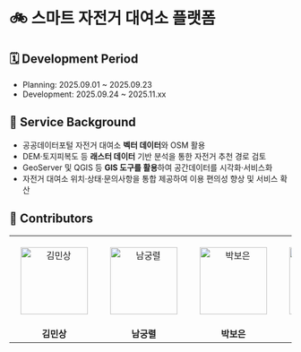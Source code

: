 # 🚲 스마트 자전거 대여소 플랫폼

## 🗓️ Development Period
- Planning: 2025.09.01 ~ 2025.09.23 
- Development: 2025.09.24 ~ 2025.11.xx

## 📖 Service Background
- 공공데이터포털 자전거 대여소 **벡터 데이터**와 OSM 활용  
- DEM·토지피복도 등 **래스터 데이터** 기반 분석을 통한 자전거 추천 경로 검토  
- GeoServer 및 QGIS 등 **GIS 도구를 활용**하여 공간데이터를 시각화·서비스화  
- 자전거 대여소 위치·상태·문의사항을 통합 제공하여 이용 편의성 향상 및 서비스 확산

## 👀 Contributors
<div align="center">
<table>
<tbody>
<tr>
<td align="center" style="padding: 20px;">
  <a href="https://github.com/MinSang22Kim" target="_blank" rel="noopener noreferrer nofollow">
    <img src="https://avatars.githubusercontent.com/u/129925473?v=4" alt="김민상" width="120" height="120" style="max-width: 100%;">
  </a>
</td>
<td align="center" style="padding: 20px;">
  <a href="https://github.com/skarndfuf1" target="_blank" rel="noopener noreferrer nofollow">
    <img src="https://avatars.githubusercontent.com/u/85174279?v=4" alt="남궁렬" width="120" height="120" style="max-width: 100%;">
  </a>
</td>
<td align="center" style="padding: 20px;">
  <a href="https://github.com/boeun02" target="_blank" rel="noopener noreferrer nofollow">
    <img src="https://avatars.githubusercontent.com/u/93779288?v=4" alt="박보은" width="120" height="120" style="max-width: 100%;">
  </a>
</td>
<td align="center" style="padding: 20px;">
  <a href="mailto:yubinee@naver.com" target="_blank" rel="noopener noreferrer nofollow">
    <img src="https://avatars.githubusercontent.com/u/00000000?v=4" alt="신유빈" width="120" height="120" style="max-width: 100%;">
  </a>
</td>
<td align="center" style="padding: 20px;">
  <a href="https://github.com/dlgustj206" target="_blank" rel="noopener noreferrer nofollow">
    <img src="https://avatars.githubusercontent.com/u/104957240?v=4" alt="이형서" width="120" height="120" style="max-width: 100%;">
  </a>
</td>
</tr>
<tr>
<td align="center"><b>김민상</b></td>
<td align="center"><b>남궁렬</b></td>
<td align="center"><b>박보은</b></td>
<td align="center"><b>신유빈</b></td>
<td align="center"><b>이현서</b></td>
</tr>
</tbody>
</table>
</div>
